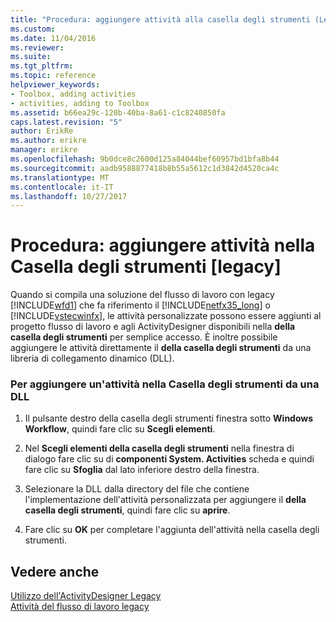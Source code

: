 ```yaml
---
title: "Procedura: aggiungere attività alla casella degli strumenti (Legacy) | Documenti Microsoft"
ms.custom: 
ms.date: 11/04/2016
ms.reviewer: 
ms.suite: 
ms.tgt_pltfrm: 
ms.topic: reference
helpviewer_keywords:
- Toolbox, adding activities
- activities, adding to Toolbox
ms.assetid: b66ea29c-120b-40ba-8a61-c1c8240850fa
caps.latest.revision: "5"
author: ErikRe
ms.author: erikre
manager: erikre
ms.openlocfilehash: 9b0dce8c2600d125a84044bef60957bd1bfa8b44
ms.sourcegitcommit: aadb9588877418b8b55a5612c1d3842d4520ca4c
ms.translationtype: MT
ms.contentlocale: it-IT
ms.lasthandoff: 10/27/2017
---
```

# <a name="how-to-add-activities-to-the-toolbox-legacy"></a>Procedura: aggiungere attività nella Casella degli strumenti [legacy]
Quando si compila una soluzione del flusso di lavoro con legacy [!INCLUDE[wfd1](../workflow-designer/includes/wfd1_md.md)] che fa riferimento il [!INCLUDE[netfx35_long](../workflow-designer/includes/netfx35_long_md.md)] o [!INCLUDE[vstecwinfx](../workflow-designer/includes/vstecwinfx_md.md)], le attività personalizzate possono essere aggiunti al progetto flusso di lavoro e agli ActivityDesigner disponibili nella **della casella degli strumenti** per semplice accesso. È inoltre possibile aggiungere le attività direttamente il **della casella degli strumenti** da una libreria di collegamento dinamico (DLL).  
  
### <a name="to-add-an-activity-to-the-toolbox-from-a-dll"></a>Per aggiungere un'attività nella Casella degli strumenti da una DLL  
  
1.  Il pulsante destro della casella degli strumenti finestra sotto **Windows Workflow**, quindi fare clic su **Scegli elementi**.  
  
2.  Nel **Scegli elementi della casella degli strumenti** nella finestra di dialogo fare clic su di **componenti System. Activities** scheda e quindi fare clic su **Sfoglia** dal lato inferiore destro della finestra.  
  
3.  Selezionare la DLL dalla directory del file che contiene l'implementazione dell'attività personalizzata per aggiungere il **della casella degli strumenti**, quindi fare clic su **aprire**.  
  
4.  Fare clic su **OK** per completare l'aggiunta dell'attività nella casella degli strumenti.  
  
## <a name="see-also"></a>Vedere anche  
 [Utilizzo dell'ActivityDesigner Legacy](../workflow-designer/using-the-legacy-activity-designer.md)   
 [Attività del flusso di lavoro legacy](../workflow-designer/legacy-workflow-activities.md)